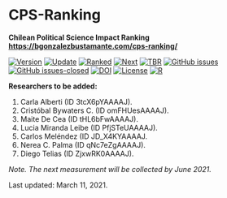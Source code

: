 # CPS-Ranking
**Chilean Political Science Impact Ranking** \
**https://bgonzalezbustamante.com/cps-ranking/**

[![Version](https://img.shields.io/badge/version-v3.2.3-blue.svg)](https://github.com/bgonzalezbustamante/CPS-Ranking/blob/master/changelog.txt) [![Update](https://img.shields.io/badge/latest%20release-March%202021-orange.svg)](https://bgonzalezbustamante.com/cps-ranking/series/2021-03-08-impact-ranking/) [![Ranked](https://img.shields.io/badge/cases%20ranked-153-brightgreen.svg)](https://bgonzalezbustamante.com/cps-ranking/series/2021-03-08-impact-ranking/) [![Next](https://img.shields.io/badge/next%20release-June%202021-red.svg)](https://github.com/bgonzalezbustamante/CPS-Ranking/blob/master/changelog.txt) [![TBR](https://img.shields.io/badge/to%20be%20ranked-7-yellow.svg)](https://github.com/bgonzalezbustamante/CPS-Ranking/blob/master/to-be-ranked.md) [![GitHub issues](https://img.shields.io/github/issues/bgonzalezbustamante/CPS-Ranking.svg)](https://github.com/bgonzalezbustamante/CPS-Ranking/issues/) [![GitHub issues-closed](https://img.shields.io/github/issues-closed/bgonzalezbustamante/CPS-Ranking.svg)](https://github.com/bgonzalezbustamante/CPS-Ranking/issues?q=is%3Aissue+is%3Aclosed) [![DOI](https://img.shields.io/badge/DOI-10.17605%2FOSF.IO%2FC8PRA-blue)](https://doi.org/10.17605/OSF.IO/C8PRA) [![License](https://img.shields.io/badge/license-CC--BY--4.0-black)](https://github.com/bgonzalezbustamante/CPS-Ranking/blob/master/LICENSE.txt) [![R](https://img.shields.io/badge/made%20with-R%20v4.0.2-1f425f.svg)](https://cran.r-project.org/)

**Researchers to be added:**

1. Carla Alberti (ID 3tcX6pYAAAAJ).
2. Cristóbal Bywaters C. (ID omFHUesAAAAJ).
3. Maite De Cea (ID tHL6bFwAAAAJ).
4. Lucia Miranda Leibe (ID PfjSTeUAAAAJ).
5. Carlos Meléndez (ID JD_X4KYAAAAJ.
6. Nerea C. Palma (ID qNc7eZgAAAAJ).
7. Diego Telias (ID ZjxwRK0AAAAJ).

*Note. The next measurement will be collected by June 2021.*

Last updated: March 11, 2021.
